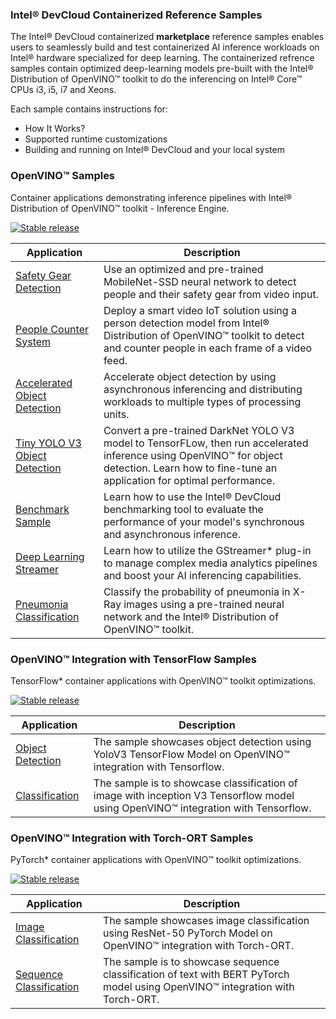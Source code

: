 ###  Intel® DevCloud Containerized Reference Samples 

The Intel® DevCloud containerized **marketplace** reference samples enables users to seamlessly build and test containerized AI inference workloads on Intel® hardware specialized for deep learning. The containerized refrence samples contain optimized deep-learning models pre-built with the Intel® Distribution of OpenVINO™ toolkit to do the inferencing on Intel® Core™ CPUs i3, i5, i7 and Xeons.

Each sample contains instructions for:
* How It Works? 
* Supported runtime customizations
* Building and running on Intel® DevCloud and your local system

### OpenVINO™ Samples 

Container applications demonstrating inference pipelines with Intel® Distribution of OpenVINO™ toolkit - Inference Engine. 

[![Stable release](https://img.shields.io/badge/version-2021.4.2-blue.svg)](https://github.com/openvinotoolkit/openvino/releases/tag/2021.4.2) 

| Application | Description |
| --- | --- |
| [Safety Gear Detection](container-workloads/openvino-dev-latest/developer-samples/python/safety-gear-detection/README.md) | Use an optimized and pre-trained MobileNet-SSD neural network to detect people and their safety gear from video input. |
| [People Counter System](container-workloads/openvino-dev-latest/developer-samples/python/people-counter/README.md) | Deploy a smart video IoT solution using a person detection model from Intel® Distribution of OpenVINO™ toolkit to detect and counter people in each frame of a video feed. |
| [Accelerated Object Detection](https://github.com/intel-innersource/containers.docker.devcloud.reference-samples/blob/readme-updates/container-workloads/openvino-dev-latest/developer-samples/python/object-detection/README.md) | Accelerate object detection by using asynchronous inferencing and distributing workloads to multiple types of processing units. |
| [Tiny YOLO V3 Object Detection](container-workloads/openvino-dev-latest/developer-samples/python/tiny-yolo-v3/README.md) | Convert a pre-trained DarkNet YOLO V3 model to TensorFLow, then run accelerated inference using OpenVINO™ for object detection. Learn how to fine-tune an application for optimal performance. |
| [Benchmark Sample](container-workloads/openvino-dev-latest/developer-samples/python/benchmark/README.md) | Learn how to use the Intel® DevCloud benchmarking tool to evaluate the performance of your model's synchronous and asynchronous inference. |
| [Deep Learning Streamer](container-workloads/openvino-dev-latest/tutorials/python/dlstreamer/README.md) | Learn how to utilize the GStreamer* plug-in to manage complex media analytics pipelines and boost your AI inferencing capabilities. |
| [Pneumonia Classification](container-workloads/openvino-dev-latest/developer-samples/python/pneumonia-classification/README.md) | Classify the probability of pneumonia in X-Ray images using a pre-trained neural network and the Intel® Distribution of OpenVINO™ toolkit.|

### OpenVINO™ Integration with TensorFlow Samples

TensorFlow* container applications with OpenVINO™ toolkit optimizations.

[![Stable release](https://img.shields.io/badge/version-v1.1.0-blue.svg)](https://github.com/openvinotoolkit/openvino_tensorflow/releases/tag/v1.1.0) 

| Application | Description |
| --- | --- |
| [Object Detection](framework-integration/openvino-dev-latest/openvino-tensorflow/object-detection/README.md) | The sample showcases object detection using YoloV3 TensorFlow Model on OpenVINO™ integration with Tensorflow. |
| [Classification](framework-integration/openvino-dev-latest/openvino-tensorflow/classification/README.md) | The sample is to showcase classification of image with inception V3 Tensorflow model using OpenVINO™ integration with Tensorflow. |

### OpenVINO™ Integration with Torch-ORT Samples

PyTorch* container applications with OpenVINO™ toolkit optimizations.

[![Stable release](https://img.shields.io/badge/version-1.13.1-blue.svg)](https://github.com/pytorch/ort)

| Application | Description |
| --- | --- |
| [Image Classification](framework-integration/openvino-dev-latest/openvino-torch-ort/image-classification/README.md) | The sample showcases image classification using ResNet-50 PyTorch Model on OpenVINO™ integration with Torch-ORT. |
| [Sequence Classification](framework-integration/openvino-dev-latest/openvino-torch-ort/sequence-classification/README.md) | The sample is to showcase sequence classification of text with BERT PyTorch model using OpenVINO™ integration with Torch-ORT. |
